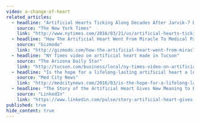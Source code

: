 ```yaml
---
video: a-change-of-heart
related_articles:
  - headline: "Artificial Hearts Ticking Along Decades After Jarvik-7 Debate"
    source: "The New York Times"
    link: "http://www.nytimes.com/2016/03/21/us/artificial-hearts-ticking-along-decades-after-jarvik-7-debate.html?rref=collection%2Fcolumn%2Fretro-report&action=click&contentCollection=us&region=stream&module=stream_unit&version=latest&contentPlacement=1&pgtype=collection"
  - headline: "How The Artificial Heart Went From Miracle To Medical Pariah And Back Again"
    source: "Gizmodo"
    link: "http://gizmodo.com/how-the-artificial-heart-went-from-miracle-to-medical-p-1766037062"
  - headline: "NY Times video on artificial heart made in Tucson"
    source: "The Arizona Daily Star"
    link: "http://tucson.com/business/local/ny-times-video-on-artificial-heart-made-in-tucson/article_e19a897e-efa9-11e5-8fc6-bbdda2720097.html"
  - headline: "Is the hope for a lifelong-lasting artificial heart a lost cause after previous failed attempts?"
    source: "Med City News"
    link: "http://medcitynews.com/2016/03/is-the-hope-for-a-lifelong-lasting-artificial-heart-a-lost-cause-after-previous-failed-attempts/"
  - headline: "The Story of the Artificial Heart Gives New Meaning to Being on The Bleeding Edge of Technology"
    source: "LinkedIn"
    link: "https://www.linkedin.com/pulse/story-artificial-heart-gives-new-meaning-being-bleeding-tammy-sachs?trk=hp-feed-article-title-like"
published: true
hide_content: true
---
```



